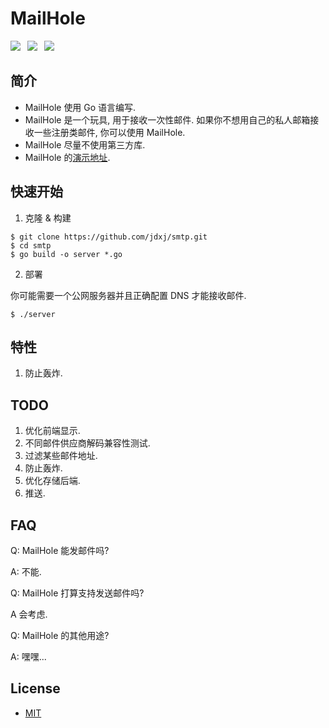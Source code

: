 # MailHole

![](https://img.shields.io/badge/go-1.12-brightgreen.svg)&ensp;
![](https://img.shields.io/badge/build-passing-brightgreen.svg)&ensp;
![](https://img.shields.io/badge/Powered%20by-Jdxj-orange.svg)

## 简介

- MailHole 使用 Go 语言编写.
- MailHole 是一个玩具, 用于接收一次性邮件. 如果你不想用自己的私人邮箱接收一些注册类邮件, 你可以使用 MailHole.
- MailHole 尽量不使用第三方库.
- MailHole 的[演示地址](http://test.aaronkir.xyz:8025/mail).

## 快速开始

1. 克隆 & 构建

```
$ git clone https://github.com/jdxj/smtp.git
$ cd smtp
$ go build -o server *.go
```

2. 部署

你可能需要一个公网服务器并且正确配置 DNS 才能接收邮件.

```
$ ./server
```

## 特性

1. 防止轰炸.

## TODO

1. 优化前端显示.
2. 不同邮件供应商解码兼容性测试.
3. 过滤某些邮件地址.
4. 防止轰炸.
5. 优化存储后端.
6. 推送.

## FAQ

Q: MailHole 能发邮件吗?

A: 不能.

Q: MailHole 打算支持发送邮件吗?

A 会考虑.

Q: MailHole 的其他用途?

A: 嘿嘿...

## License

- [MIT](https://opensource.org/licenses/MIT)
